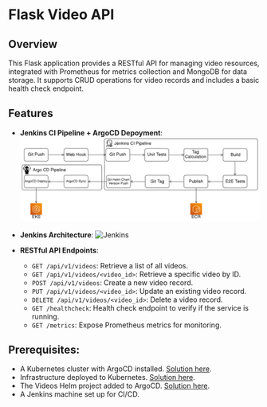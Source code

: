 # Flask Video API

## Overview

This Flask application provides a RESTful API for managing video resources, integrated with Prometheus for metrics collection and MongoDB for data storage. It supports CRUD operations for video records and includes a basic health check endpoint.

## Features

- **Jenkins CI Pipeline + ArgoCD Depoyment**:
![Pipeline](diagram.png)
- **Jenkins Architecture**:
![Jenkins](jenkins.png)

- **RESTful API Endpoints**:
  - `GET /api/v1/videos`: Retrieve a list of all videos.
  - `GET /api/v1/videos/<video_id>`: Retrieve a specific video by ID.
  - `POST /api/v1/videos`: Create a new video record.
  - `PUT /api/v1/videos/<video_id>`: Update an existing video record.
  - `DELETE /api/v1/videos/<video_id>`: Delete a video record.
  - `GET /healthcheck`: Health check endpoint to verify if the service is running.
  - `GET /metrics`: Expose Prometheus metrics for monitoring.

## Prerequisites:
  * A Kubernetes cluster with ArgoCD installed. [Solution here](https://gitlab.com/your-repo/argoCD-installation).
  * Infrastructure deployed to Kubernetes. [Solution here](https://gitlab.com/your-repo/infrastructure-deployment).
  * The Videos Helm project added to ArgoCD. [Solution here](https://gitlab.com/your-repo/videos-helm-project).
  * A Jenkins machine set up for CI/CD.
